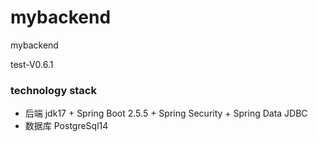 # mybackend
mybackend

test-V0.6.1
### technology stack
* 后端 jdk17 + Spring Boot 2.5.5 + Spring Security + Spring Data JDBC
* 数据库 PostgreSql14

